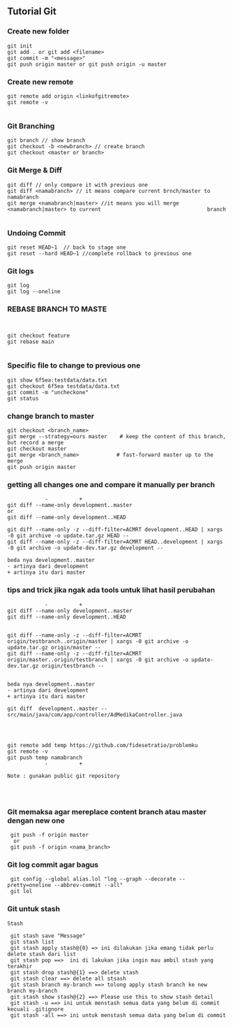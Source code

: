 ## Tutorial Git



### Create new folder

````
git init 
git add . or git add <filename>
git commit -m "<message>"
git push origin master or git push origin -u master 
````

### Create new remote

````
git remote add origin <linkofgitremote>
git remote -v
	
````

### Git Branching

````
git branch // show branch
git checkout -b <newbranch> // create branch
git checkout <master or branch>
````



### Git Merge & Diff

````
git diff // only compare it with previous one
git diff <namabranch> // it means compare current brnch/master to namabranch
git merge <namabranch|master> //it means you will merge <namabranch|master> to current  								branch


````



### Undoing Commit

````
git reset HEAD~1  // back to stage one
git reset --hard HEAD~1 //complete rollback to previous one
````

### Git logs

````
git log
git log --oneline

````
### REBASE BRANCH TO MASTE
````


git checkout feature
git rebase main


````
### Specific file to change to previous one

````
git show 6f5ea:testdata/data.txt 
git checkout 6f5ea testdata/data.txt
git commit -m "uncheckone"
git status

````

### change branch to master
````
git checkout <branch_name>
git merge --strategy=ours master    # keep the content of this branch, but record a merge
git checkout master
git merge <branch_name>            # fast-forward master up to the merge
git push origin master
````


### getting all changes one and compare it manually per branch
```
			-          + 
git diff --name-only development..master 
or
git diff --name-only development..HEAD

git diff --name-only -z --diff-filter=ACMRT development..HEAD | xargs -0 git archive -o update.tar.gz HEAD --
git diff --name-only -z --diff-filter=ACMRT HEAD..development | xargs -0 git archive -o update-dev.tar.gz development --

beda nya development..master
- artinya dari development
+ artinya itu dari master

```
### tips and trick jika ngak ada tools untuk lihat hasil perubahan
```
			-          + 
git diff --name-only development..master
git diff --name-only development..HEAD


git diff --name-only -z --diff-filter=ACMRT  origin/testbranch..origin/master | xargs -0 git archive -o update.tar.gz origin/master --
git diff --name-only -z --diff-filter=ACMRT  origin/master..origin/testbranch | xargs -0 git archive -o update-dev.tar.gz origin/testbranch --


beda nya development..master
- artinya dari development
+ artinya itu dari master

git diff  development..master -- src/main/java/com/app/controller/AdMedikaController.java




git remote add temp https://github.com/fidesetratio/problemku
git remote -v
git push temp namabranch
			-          + 

Note : gunakan public git repository

			
			
```
### Git memaksa agar mereplace content branch atau master dengan new one
```
 git push -f origin master
  or
 git push -f origin <nama_branch> 
```


### Git log commit agar bagus
```
 git config --global alias.lol "log --graph --decorate --pretty=oneline --abbrev-commit --all"
 git lol
```
### Git untuk stash
```
Stash

 git stash save "Message"
 git stash list
 git stash apply stash@{0} => ini dilakukan jika emang tidak perlu delete stash dari list
 git stash pop ==>  ini di lakukan jika ingin mau ambil stash yang terakhir
 git stash drop stash@{1} ==> delete stash
 git stash clear ==> delete all stsash
 git stash branch my-branch ==> tolong apply stash branch ke new branch my-branch
 git stash show stash@{2} ==> Please use this to show stash detail
 git stash -u ==> ini untuk menstash semua data yang belum di commit kecuali .gitignore
 git stash -all ==> ini untuk menstash semua data yang belum di commit 
 
```
